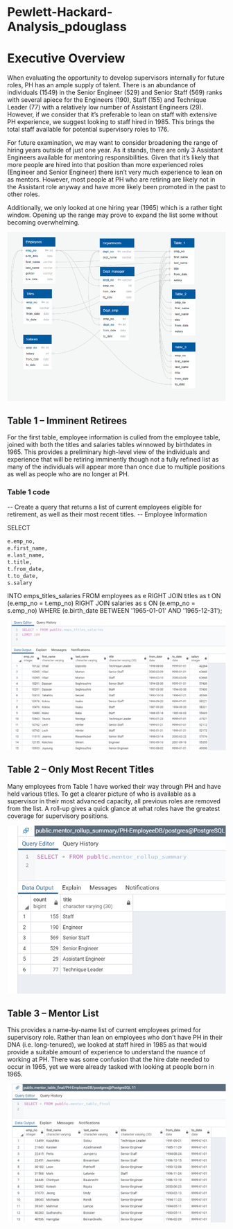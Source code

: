 # Pewlett-Hackard-Analysis_pdouglass

# Executive Overview
When evaluating the opportunity to develop supervisors internally for future roles, PH has an ample supply of talent. There is an abundance of individuals (1549) in the Senior Engineer (529) and Senior Staff (569) ranks with several apiece for the Engineers (190), Staff (155) and Technique Leader (77) with a relatively low number of Assistant Engineers (29). However, if we consider that it’s preferable to lean on staff with extensive PH experience, we suggest looking to staff hired in 1985. This brings the total staff available for potential supervisory roles to 176. 

For future examination, we may want to consider broadening the range of hiring years outside of just one year. As it stands, there are only 3 Assistant Engineers available for mentoring responsibilities. Given that it’s likely that more people are hired into that position than more experienced roles (Engineer and Senior Engineer) there isn’t very much experience to lean on as mentors. However, most people at PH who are retiring are likely not in the Assistant role anyway and have more likely been promoted in the past to other roles.  

Additionally, we only looked at one hiring year (1965) which is a rather tight window. Opening up the range may prove to expand the list some without becoming overwhelming. 

![](https://github.com/prentiss04/Pewlett-Hackard-Analysis_pdouglass/blob/master/challenge.PNG)

## Table 1 – Imminent Retirees
For the first table, employee information is culled from the employee table, joined with both the titles and salaries tables winnowed by birthdates in 1965. This provides a preliminary high-level view of the individuals and experience that will be retiring imminently though not a fully refined list as many of the individuals will appear more than once due to multiple positions as well as people who are no longer at PH. 

### Table 1 code
-- Create a query that returns a list of current employees eligible for retirement, as well as their most recent titles. 
-- Employee Information

SELECT
	
	e.emp_no, 
	e.first_name, 
	e.last_name, 
	t.title,
	t.from_date, 
	t.to_date,
	s.salary


INTO emps_titles_salaries 
FROM employees as e
RIGHT JOIN titles as t
ON (e.emp_no = t.emp_no)
RIGHT JOIN salaries as s
ON (e.emp_no = s.emp_no)
WHERE (e.birth_date BETWEEN '1965-01-01' AND '1965-12-31');

![Table 1](https://github.com/prentiss04/Pewlett-Hackard-Analysis_pdouglass/blob/master/Analysis%20Projects%20Folder/Pewlett-Hackard-Analysis%20Folder/Queries/Table_1.PNG)

## Table 2 – Only Most Recent Titles
Many employees from Table 1 have worked their way through PH and have held various titles. To get a clearer picture of who is available as a supervisor in their most advanced capacity, all previous roles are removed from the list. 
A roll-up gives a quick glance at what roles have the greatest coverage for supervisory positions. 

![Table 2](https://github.com/prentiss04/Pewlett-Hackard-Analysis_pdouglass/blob/master/Analysis%20Projects%20Folder/Pewlett-Hackard-Analysis%20Folder/Queries/Table_2.PNG)

## Table 3 – Mentor List
This provides a name-by-name list of current employees primed for supervisory role. Rather than lean on employees who don’t have PH in their DNA (i.e. long-tenured), we looked at staff hired in 1985 as that would provide a suitable amount of experience to understand the nuance of working at PH. There was some confusion that the hire date needed to occur in 1965, yet we were already tasked with looking at people born in 1965.


![Table 3](https://github.com/prentiss04/Pewlett-Hackard-Analysis_pdouglass/blob/master/Analysis%20Projects%20Folder/Pewlett-Hackard-Analysis%20Folder/Queries/Table_3.PNG)
